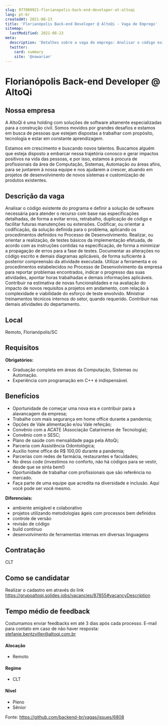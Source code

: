 ```yaml
---
slug: 977089921-florianopolis-back-end-developer-at-altoqi
lang: pt-br
createdAt: 2021-08-23
title: 'Florianópolis Back-end Developer @ AltoQi - Vaga de Emprego'
sitemap:
  lastModified: 2021-08-23
meta:
  description: 'Detalhes sobre a vaga de emprego: Analisar o código existente do programa e definir a solução de software necessária para atender o recurso com base nas especificações detalhadas, de forma a evitar erros, retrabalho, duplicação de código e facilitar futuras manutenções ou extensões. Codificar, ou orientar a codificação, da solução definida para o problema, aplicando os procedimentos definidos no Processo de Desenvolvimento. Realizar, ou orientar a realização, de testes básicos da implementação efetuada, de acordo com as instruções contidas na especificação, de forma a minimizar a propagação de erros para a fase de testes. Documentar as alterações no código escrito e demais diagramas aplicáveis, de forma suficiente à posterior compreensão da atividade executada. Utilizar a ferramenta e os procedimentos estabelecidos no Processo de Desenvolvimento da empresa para reportar problemas encontrados, indicar o progresso das suas atividades, apontar horas trabalhadas e demais informações aplicáveis. Contribuir na estimativa de novas funcionalidades e na avaliação do impacto de novos requisitos a projetos em andamento, com relação à complexidade e viabilidade do esforço de teste envolvido. Ministrar treinamentos técnicos internos do setor, quando requerido. Contribuir nas demais atividades do departamento.'
  twitter:
    card: summary
    site: '@nawarian'
---
```


# Florianópolis Back-end Developer @ AltoQi

## Nossa empresa
A AltoQi é uma holding com soluções de software altamente especializadas para a construção civil. Somos movidos por grandes desafios e estamos em busca de pessoas que estejam dispostas a trabalhar com propósito, tecnologia e estar em constante aprendizagem.

Estamos em crescimento e buscando novos talentos. Buscamos alguém que esteja disposto a embarcar nessa trajetória conosco e gerar impactos positivos na vida das pessoas, e por isso, estamos à procura de profissionais da área de Computação, Sistemas, Automação ou áreas afins, para se juntarem à nossa equipe e nos ajudarem a crescer, atuando em projetos de desenvolvimento de novos sistemas e customização de produtos existentes.

## Descrição da vaga
Analisar o código existente do programa e definir a solução de software necessária para atender o recurso com base nas especificações detalhadas, de forma a evitar erros, retrabalho, duplicação de código e facilitar futuras manutenções ou extensões. Codificar, ou orientar a codificação, da solução definida para o problema, aplicando os procedimentos definidos no Processo de Desenvolvimento. Realizar, ou orientar a realização, de testes básicos da implementação efetuada, de acordo com as instruções contidas na especificação, de forma a minimizar a propagação de erros para a fase de testes. Documentar as alterações no código escrito e demais diagramas aplicáveis, de forma suficiente à posterior compreensão da atividade executada. Utilizar a ferramenta e os procedimentos estabelecidos no Processo de Desenvolvimento da empresa para reportar problemas encontrados, indicar o progresso das suas atividades, apontar horas trabalhadas e demais informações aplicáveis. Contribuir na estimativa de novas funcionalidades e na avaliação do impacto de novos requisitos a projetos em andamento, com relação à complexidade e viabilidade do esforço de teste envolvido. Ministrar treinamentos técnicos internos do setor, quando requerido. Contribuir nas demais atividades do departamento.

## Local
Remoto, Florianópolis/SC

## Requisitos

**Obrigatórios:**
- Graduação completa em áreas da Computação, Sistemas ou Automação.
- Experiência com programação em C++ é indispensável.

## Benefícios
- Oportunidade de começar uma nova era e contribuir para a alavancagem da empresa;
- Trabalhe com mais segurança em home office durante a pandemia;
- Opções de Vale alimentação e/ou Vale refeição;
- Convênio com a ACATE (Associação Catarinense de Tecnologia);
- Convênio com o SESC;
- Plano de saúde com mensalidade paga pela AltoQi;
- Parceria com Assistência Odontológica;
- Auxílio home office de R$ 100,00 durante a pandemia;
- Parcerias com redes de farmácia, restaurantes e faculdades;
- No dress code (investimos no conforto, não há códigos para se vestir, desde que se sinta bem!)
- Oportunidade de trabalhar com profissionais que são referência no mercado.
- Faça parte de uma equipe que acredita na diversidade e inclusão. Aqui você pode ser você mesmo.

**Diferenciais:**
- ambiente amigável e colaborativo
- projetos utilizando metodologias ágeis com processos bem definidos
- controle de versão
- revisão de código
- build contínuo
- desenvolvimento de ferramentas internas em diversas linguagens

## Contratação
CLT

## Como se candidatar

Realizar o cadastro em através do link https://grupoaltoqi.solides.jobs/vacancies/87855#vacancyDescription

## Tempo médio de feedback

Costumamos enviar feedbacks em até 3 dias após cada processo.
E-mail para contato em caso de não haver resposta: stefanie.bentzviller@altoqi.com.br

#### Alocação
- Remoto

#### Regime
- CLT

#### Nível
- Pleno
- Sênior





Fonte: https://github.com/backend-br/vagas/issues/6808
